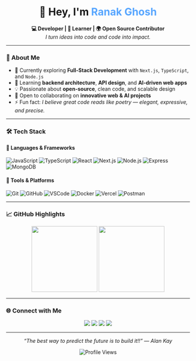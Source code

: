 <!-- Profile README for @Ranakghosh7 -->
<h1 align="center">👋 Hey, I'm <span style="color:#58a6ff;">Ranak Ghosh</span></h1>

<p align="center">
  <b>💻 Developer | 🧠 Learner | 🌍 Open Source Contributor</b><br>
  <i>I turn ideas into code and code into impact.</i>
</p>

---

### 🧩 About Me  
- 🔭 Currently exploring **Full-Stack Development** with `Next.js`, `TypeScript`, and `Node.js`  
- 🌱 Learning **backend architecture**, **API design**, and **AI-driven web apps**  
- 💡 Passionate about **open-source**, clean code, and scalable design  
- 🤝 Open to collaborating on **innovative web & AI projects**  
- ⚡ Fun fact: *I believe great code reads like poetry — elegant, expressive, and precise.*

---

### 🛠️ Tech Stack  

#### 🚀 Languages & Frameworks
![JavaScript](https://img.shields.io/badge/-JavaScript-000?&logo=JavaScript)
![TypeScript](https://img.shields.io/badge/-TypeScript-000?&logo=TypeScript)
![React](https://img.shields.io/badge/-React-000?&logo=React)
![Next.js](https://img.shields.io/badge/-Next.js-000?&logo=Next.js)
![Node.js](https://img.shields.io/badge/-Node.js-000?&logo=node.js)
![Express](https://img.shields.io/badge/-Express-000?&logo=Express)
![MongoDB](https://img.shields.io/badge/-MongoDB-000?&logo=MongoDB)

#### 🧰 Tools & Platforms
![Git](https://img.shields.io/badge/-Git-000?&logo=Git)
![GitHub](https://img.shields.io/badge/-GitHub-000?&logo=GitHub)
![VSCode](https://img.shields.io/badge/-VSCode-000?&logo=VisualStudioCode)
![Docker](https://img.shields.io/badge/-Docker-000?&logo=Docker)
![Vercel](https://img.shields.io/badge/-Vercel-000?&logo=Vercel)
![Postman](https://img.shields.io/badge/-Postman-000?&logo=Postman)

---

### 📈 GitHub Highlights  

<p align="center">
  <img src="https://github-readme-stats.vercel.app/api?username=Ranakghosh7&show_icons=true&theme=tokyonight&hide_border=true" height="180em" />
  <img src="https://github-readme-stats.vercel.app/api/top-langs/?username=Ranakghosh7&layout=compact&theme=tokyonight&hide_border=true" height="180em" />
</p>

---

### 🌐 Connect with Me  

<p align="center">
  <a href="mailto:ranakghosh7@gmail.com"><img src="https://img.shields.io/badge/Email-D14836?style=for-the-badge&logo=gmail&logoColor=white"/></a>
  <a href="https://linkedin.com/in/ranakghosh"><img src="https://img.shields.io/badge/LinkedIn-0077B5?style=for-the-badge&logo=linkedin&logoColor=white"/></a>
  <a href="https://twitter.com/ranakghosh7"><img src="https://img.shields.io/badge/Twitter-1DA1F2?style=for-the-badge&logo=twitter&logoColor=white"/></a>
  <a href="https://hashnode.com/@ranakghosh"](https://response-time-in-nodejs.hashnode.dev/"><img src="https://img.shields.io/badge/Hashnode-2962FF?style=for-the-badge&logo=hashnode&logoColor=white"/></a>
</p>

---------

<p align="center">
  <i>“The best way to predict the future is to build it!!” — Alan Kay</i>  
</p>

<p align="center">
  <img src="https://komarev.com/ghpvc/?username=Ranakghosh7&color=blueviolet&style=flat-square" alt="Profile Views"/>
</p>
